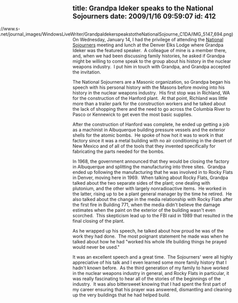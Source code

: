 title: Grandpa Ideker speaks to the National Sojourners
date: 2009/1/16 09:59:07
id: 412
---
<div class="wlWriterEditableSmartContent" id="scid:8747F07C-CDE8-481f-B0DF-C6CFD074BF67:75322630-0810-47a5-8084-28bf3dddaeaf" style="padding-right: 0px; display: inline; padding-left: 0px; float: right; padding-bottom: 0px; margin: 0px; padding-top: 0px">![](http://www.s-church.net/journal_images/WindowsLiveWriter/GrandpaIdekerspeakstotheNationalSojourne_C1DA/IMG_5147_694.png)</div>

On Wednesday, January 14, I had the privilege of attending the [National Sojourners](http://www.nationalsojourners.org/) meeting and lunch at the Denver Elks Lodge where Grandpa Ideker was the featured speaker.  A colleague of mine is a member there, and, when we had been discussing family histories, he asked if Grandpa might be willing to come speak to the group about his history in the nuclear weapons industry.  I put him in touch with Grandpa, and Grandpa accepted the invitation.

The National Sojourners are a Masonic organization, so Grandpa began his speech with his personal history with the Masons before moving into his history in the nuclear weapons industry.  His first stop was in Richland, WA for the construction of the Hanford plant.  At that point, Richland was little more than a trailer park for the construction workers and he talked about the lack of shopping there and the need to go across the Columbia River to Pasco or Kennewick to get even the most basic supplies. 

After the construction of Hanford was complete, he ended up getting a job as a machinist in Albuquerque building pressure vessels and the exterior shells for the atomic bombs.  He spoke of how hot it was to work in that factory since it was a metal building with no air conditioning in the desert of New Mexico and of all of the tools that they invented specifically for fabricating the parts needed for the bombs.

In 1968, the government announced that they would be closing the factory in Albuquerque and splitting the manufacturing into three sites.  Grandpa ended up following the manufacturing that he was involved in to Rocky Flats in Denver, moving here in 1969.  When talking about Rocky Flats, Grandpa talked about the two separate sides of the plant; one dealing with plutonium, and the other with largely nonradioactive items.  He worked in the latter, rising up to be a plant general manager by the time he retired.  He also talked about the change in the media relationship with Rocky Flats after the first fire in Building 771, when the media didn't believe the damage estimates when the paint on the exterior of the building wasn't even scorched.  This skepticism lead up to the FBI raid in 1989 that resulted in the final closing of the plant.

As he wrapped up his speech, he talked about how proud he was of the work they had done.  The most poignant statement he made was when he talked about how he had "worked his whole life building things he prayed would never be used."

It was an excellent speech and a great time.  The Sojourners' were all highly appreciative of his talk and I even learned some more family history that I hadn't known before.  As the third generation of my family to have worked in the nuclear weapons industry in general, and Rocky Flats in particular, it was really fascinating to hear all of the stories of the beginnings of the industry.  It was also bittersweet knowing that I had spent the first part of my career ensuring that his prayer was answered, dismantling and cleaning up the very buildings that he had helped build.